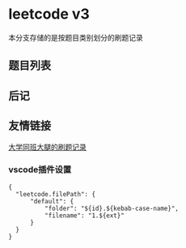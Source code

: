 # leetcode v3

本分支存储的是按题目类别划分的刷题记录

## 题目列表


## 后记

## 友情链接

[大学同班大腿的刷题记录](https://github.com/OneForward/LeetCode)

### vscode插件设置

````
{
  "leetcode.filePath": {
      "default": {
          "folder": "${id}.${kebab-case-name}",
          "filename": "1.${ext}"
      }
  }
}
````

